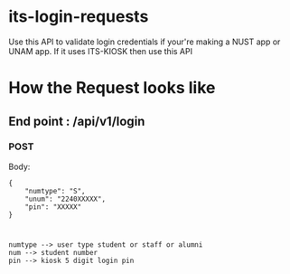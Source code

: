 # its-login-requests
Use this API to validate login credentials if your're making a NUST app or UNAM app. If it uses ITS-KIOSK then use this API


# How the Request looks like

## End point : /api/v1/login
### POST
   Body:
```
{
    "numtype": "S", 
    "unum": "2240XXXXX",
    "pin": "XXXXX"
}
```
# 
```
numtype --> user type student or staff or alumni
num --> student number
pin --> kiosk 5 digit login pin
```

   
